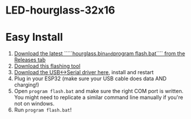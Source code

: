 # LED-hourglass-32x16
 
# Easy Install
1. [Download the latest `````hourglass.bin```` and ````program flash.bat```` from the Releases tab](https://github.com/IHOTT/LED-hourglass-32x16/releases)
2. [Download this flashing tool](https://github.com/espressif/esptool/releases)
3. [Download the USB<->Serial driver here](https://www.silabs.com/products/development-tools/software/usb-to-uart-bridge-vcp-drivers), install and restart
3. Plug in your ESP32 (make sure your USB cable does data AND charging!)
4. Open ````program flash.bat```` and make sure the right COM port is written. You might need to replicate a similar command line manually if you're not on windows.
5. Run ````program flash.bat````!